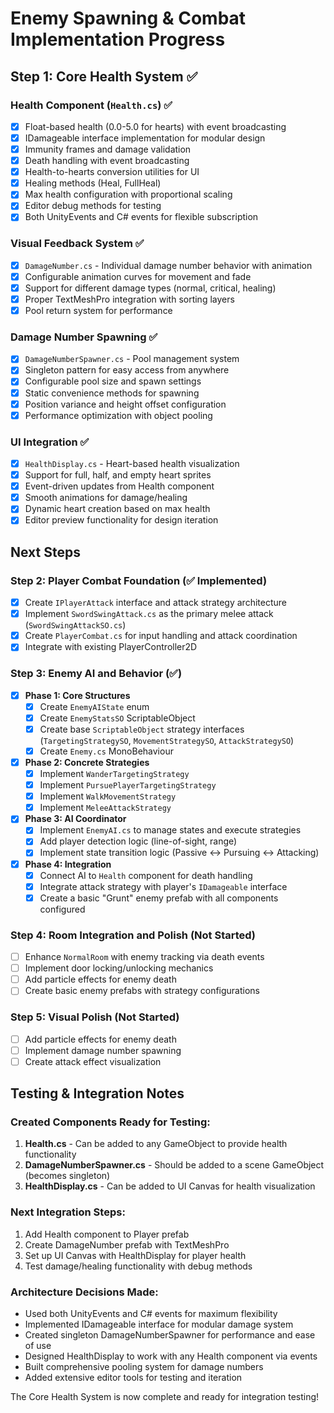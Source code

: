 # Enemy Spawning & Combat Implementation Progress

## Step 1: Core Health System ✅

### Health Component (`Health.cs`) ✅
- [x] Float-based health (0.0-5.0 for hearts) with event broadcasting
- [x] IDamageable interface implementation for modular design
- [x] Immunity frames and damage validation
- [x] Death handling with event broadcasting
- [x] Health-to-hearts conversion utilities for UI
- [x] Healing methods (Heal, FullHeal)
- [x] Max health configuration with proportional scaling
- [x] Editor debug methods for testing
- [x] Both UnityEvents and C# events for flexible subscription

### Visual Feedback System ✅
- [x] `DamageNumber.cs` - Individual damage number behavior with animation
- [x] Configurable animation curves for movement and fade
- [x] Support for different damage types (normal, critical, healing)
- [x] Proper TextMeshPro integration with sorting layers
- [x] Pool return system for performance

### Damage Number Spawning ✅
- [x] `DamageNumberSpawner.cs` - Pool management system
- [x] Singleton pattern for easy access from anywhere
- [x] Configurable pool size and spawn settings
- [x] Static convenience methods for spawning
- [x] Position variance and height offset configuration
- [x] Performance optimization with object pooling

### UI Integration ✅
- [x] `HealthDisplay.cs` - Heart-based health visualization
- [x] Support for full, half, and empty heart sprites
- [x] Event-driven updates from Health component
- [x] Smooth animations for damage/healing
- [x] Dynamic heart creation based on max health
- [x] Editor preview functionality for design iteration

## Next Steps

### Step 2: Player Combat Foundation (✅ Implemented)
- [x] Create `IPlayerAttack` interface and attack strategy architecture
- [x] Implement `SwordSwingAttack.cs` as the primary melee attack (`SwordSwingAttackSO.cs`)
- [x] Create `PlayerCombat.cs` for input handling and attack coordination
- [x] Integrate with existing PlayerController2D

### Step 3: Enemy AI and Behavior (✅)
- [x] **Phase 1: Core Structures**
  - [x] Create `EnemyAIState` enum
  - [x] Create `EnemyStatsSO` ScriptableObject
  - [x] Create base `ScriptableObject` strategy interfaces (`TargetingStrategySO`, `MovementStrategySO`, `AttackStrategySO`)
  - [x] Create `Enemy.cs` MonoBehaviour
- [x] **Phase 2: Concrete Strategies**
  - [x] Implement `WanderTargetingStrategy`
  - [x] Implement `PursuePlayerTargetingStrategy`
  - [x] Implement `WalkMovementStrategy`
  - [x] Implement `MeleeAttackStrategy`
- [x] **Phase 3: AI Coordinator**
  - [x] Implement `EnemyAI.cs` to manage states and execute strategies
  - [x] Add player detection logic (line-of-sight, range)
  - [x] Implement state transition logic (Passive <-> Pursuing <-> Attacking)
- [x] **Phase 4: Integration**
  - [x] Connect AI to `Health` component for death handling
  - [x] Integrate attack strategy with player's `IDamageable` interface
  - [X] Create a basic "Grunt" enemy prefab with all components configured

### Step 4: Room Integration and Polish (Not Started)
- [ ] Enhance `NormalRoom` with enemy tracking via death events
- [ ] Implement door locking/unlocking mechanics
- [ ] Add particle effects for enemy death
- [ ] Create basic enemy prefabs with strategy configurations

### Step 5: Visual Polish (Not Started)
- [ ] Add particle effects for enemy death
- [ ] Implement damage number spawning
- [ ] Create attack effect visualization

## Testing & Integration Notes

### Created Components Ready for Testing:
1. **Health.cs** - Can be added to any GameObject to provide health functionality
2. **DamageNumberSpawner.cs** - Should be added to a scene GameObject (becomes singleton)
3. **HealthDisplay.cs** - Can be added to UI Canvas for health visualization

### Next Integration Steps:
1. Add Health component to Player prefab
2. Create DamageNumber prefab with TextMeshPro
3. Set up UI Canvas with HealthDisplay for player health
4. Test damage/healing functionality with debug methods

### Architecture Decisions Made:
- Used both UnityEvents and C# events for maximum flexibility
- Implemented IDamageable interface for modular damage system
- Created singleton DamageNumberSpawner for performance and ease of use
- Designed HealthDisplay to work with any Health component via events
- Built comprehensive pooling system for damage numbers
- Added extensive editor tools for testing and iteration

The Core Health System is now complete and ready for integration testing!
